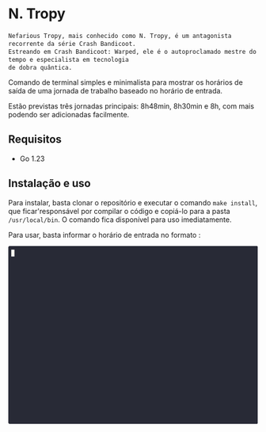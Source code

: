 # N. Tropy

```
Nefarious Tropy, mais conhecido como N. Tropy, é um antagonista recorrente da série Crash Bandicoot.
Estreando em Crash Bandicoot: Warped, ele é o autoproclamado mestre do tempo e especialista em tecnologia
de dobra quântica.
```

Comando de terminal simples e minimalista para mostrar os horários de saída de uma jornada de trabalho baseado no horário de entrada.

Estão previstas três jornadas principais: 8h48min, 8h30min e 8h, com mais podendo ser adicionadas facilmente.

## Requisitos

-   Go 1.23

## Instalação e uso

Para instalar, basta clonar o repositório e executar o comando `make install`, que ficar'responsável por compilar o código e copiá-lo para a pasta `/usr/local/bin`. O comando fica disponível para uso imediatamente.

Para usar, basta informar o horário de entrada no formato <hora> <minuto>:

![ntropy usado no terminal](ntropy.gif)
